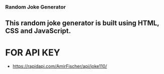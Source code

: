 ### Random Joke Generator
## This random joke generator is built using HTML, CSS and JavaScript.
# FOR API KEY
- https://rapidapi.com/AmirFischer/api/joke110/